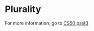 # Plurality

For more information, go to [CS50 pset3](https://cs50.harvard.edu/x/2020/psets/3/plurality/)